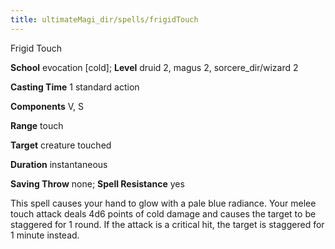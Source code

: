 ```yaml
---
title: ultimateMagi_dir/spells/frigidTouch
---
```

Frigid Touch

**School** evocation [cold]; **Level** druid 2, magus 2, sorcere_dir/wizard 2

**Casting Time** 1 standard action

**Components** V, S

**Range** touch

**Target** creature touched

**Duration** instantaneous

**Saving Throw** none; **Spell Resistance** yes

This spell causes your hand to glow with a pale blue radiance. Your melee touch attack deals 4d6 points of cold damage and causes the target to be staggered for 1 round. If the attack is a critical hit, the target is staggered for 1 minute instead.

